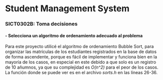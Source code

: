 # Student Management System

### SICT0302B: Toma decisiones

#### - Selecciona un algoritmo de ordenamiento adecuado al problema

Para este proyecto utilicé el algoritmo de ordenamiento Bubble Sort, para organizar las matrículas de los estudiantes registrados en la base de datos de forma ascendente, porque es fácil de implementar y funciona bien en la mayoría de los casos, en especial en este debido a que solo es un registro de 10 añumnos, ya que su complejidad es *O(n^2)* para el peor de los casos. La función donde se puede ver es en el archivo *sorts.h* en las líneas 26-36.
